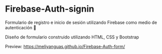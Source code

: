 # Firebase-Auth-signin

Formulario de registro e inicio de sesión  utilizando Firebase como medio de autenticación :pushpin:

Diseño de formulario construido utilizando HTML, CSS y Bootstrap

Preview:
https://meliyanguas.github.io/Firebase-Auth-form/

